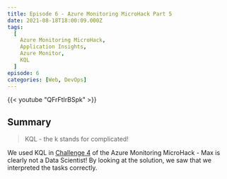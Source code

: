 ```yaml
---
title: Episode 6 - Azure Monitoring MicroHack Part 5
date: 2021-08-18T18:00:09.000Z
tags:
  [
    Azure Monitoring MicroHack,
    Application Insights,
    Azure Monitor,
    KQL
  ]
episode: 6
categories: [Web, DevOps]
---
```


{{< youtube "QFrFtIrBSpk" >}}

## Summary

> KQL - the k stands for complicated!

We used KQL in [Challenge 4](https://github.com/msghaleb/AzureMonitorHackathon/blob/master/challenges/challenge4.md) of the Azure Monitoring MicroHack - Max is clearly not a Data Scientist!
By looking at the solution, we saw that we interpreted the tasks correctly.